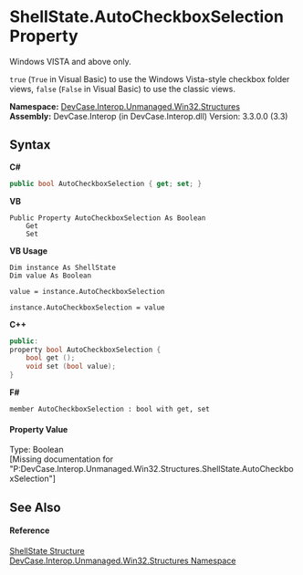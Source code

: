 # ShellState.AutoCheckboxSelection Property 
 

Windows VISTA and above only. 

`true` (`True` in Visual Basic) to use the Windows Vista-style checkbox folder views, `false` (`False` in Visual Basic) to use the classic views.

**Namespace:**&nbsp;<a href="N_DevCase_Interop_Unmanaged_Win32_Structures">DevCase.Interop.Unmanaged.Win32.Structures</a><br />**Assembly:**&nbsp;DevCase.Interop (in DevCase.Interop.dll) Version: 3.3.0.0 (3.3)

## Syntax

**C#**<br />
``` C#
public bool AutoCheckboxSelection { get; set; }
```

**VB**<br />
``` VB
Public Property AutoCheckboxSelection As Boolean
	Get
	Set
```

**VB Usage**<br />
``` VB Usage
Dim instance As ShellState
Dim value As Boolean

value = instance.AutoCheckboxSelection

instance.AutoCheckboxSelection = value
```

**C++**<br />
``` C++
public:
property bool AutoCheckboxSelection {
	bool get ();
	void set (bool value);
}
```

**F#**<br />
``` F#
member AutoCheckboxSelection : bool with get, set

```


#### Property Value
Type: Boolean<br />\[Missing <value> documentation for "P:DevCase.Interop.Unmanaged.Win32.Structures.ShellState.AutoCheckboxSelection"\]

## See Also


#### Reference
<a href="T_DevCase_Interop_Unmanaged_Win32_Structures_ShellState">ShellState Structure</a><br /><a href="N_DevCase_Interop_Unmanaged_Win32_Structures">DevCase.Interop.Unmanaged.Win32.Structures Namespace</a><br />